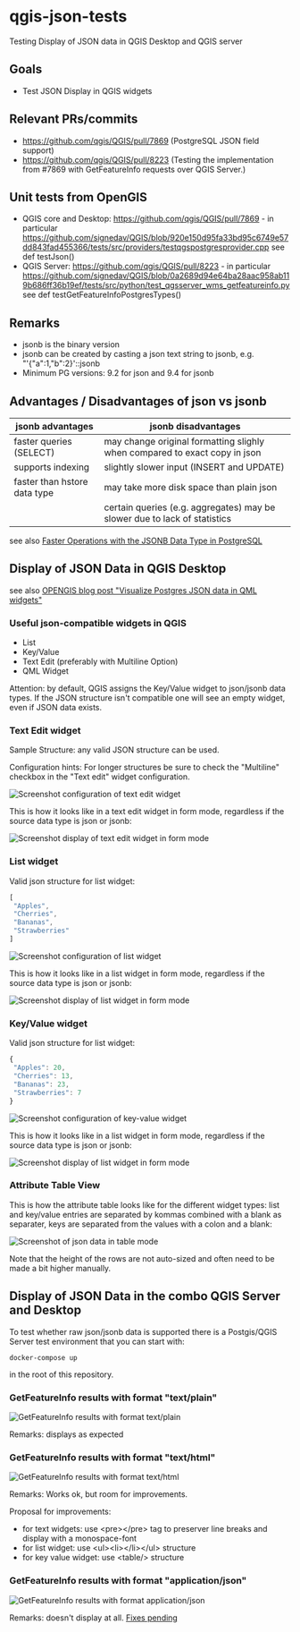 # qgis-json-tests
Testing Display of JSON data in QGIS Desktop and QGIS server

## Goals
- Test JSON Display in QGIS widgets

## Relevant PRs/commits
- https://github.com/qgis/QGIS/pull/7869 (PostgreSQL JSON field support)
- https://github.com/qgis/QGIS/pull/8223 (Testing the implementation from #7869 with GetFeatureInfo requests over QGIS Server.)

## Unit tests from OpenGIS
- QGIS core and Desktop: https://github.com/qgis/QGIS/pull/7869 - in particular https://github.com/signedav/QGIS/blob/920e150d95fa33bd95c6749e57dd843fad455366/tests/src/providers/testqgspostgresprovider.cpp see def testJson()
- QGIS Server: https://github.com/qgis/QGIS/pull/8223 - in particular https://github.com/signedav/QGIS/blob/0a2689d94e64ba28aac958ab119b686ff36b19ef/tests/src/python/test_qgsserver_wms_getfeatureinfo.py see def testGetFeatureInfoPostgresTypes()

## Remarks
- jsonb is the binary version
- jsonb can be created by casting a json text string to jsonb, e.g. "'{"a":1,"b":2}'::jsonb
- Minimum PG versions: 9.2 for json and 9.4 for jsonb

## Advantages / Disadvantages of json vs jsonb
| jsonb advantages                         | jsonb disadvantages                         |
| ---------------------------------------- | ------------------------------------------- |
| faster queries (SELECT)                  | may change original formatting slighly when compared to exact copy in json |
| supports indexing                        | slightly slower input (INSERT and UPDATE)   |
| faster than hstore data type             | may take more disk space than plain json    |
|                                          | certain queries (e.g. aggregates) may be slower due to lack of statistics |

see also [Faster Operations with the JSONB Data Type in PostgreSQL](https://compose.com/articles/faster-operations-with-the-jsonb-data-type-in-postgresql/)

## Display of JSON Data in QGIS Desktop
see also [OPENGIS blog post "Visualize Postgres JSON data in QML widgets"](https://new.opengis.ch/2018/11/13/visualize-postgres-json-data-in-qml-widgets/)

### Useful json-compatible widgets in QGIS
- List
- Key/Value
- Text Edit (preferably with Multiline Option)
- QML Widget

Attention: by default, QGIS assigns the Key/Value widget to json/jsonb data types. If the JSON structure isn't compatible
one will see an empty widget, even if JSON data exists.

### Text Edit widget
Sample Structure: any valid JSON structure can be used.

Configuration hints: For longer structures be sure to check the "Multiline" checkbox in the "Text edit" widget configuration.

![Screenshot configuration of text edit widget](https://raw.githubusercontent.com/andreasneumann/qgis-json-tests/master/screenshots/qgis_text-edit-widget_Multiline.png)

This is how it looks like in a text edit widget in form mode, regardless if the source data type is json or jsonb:

![Screenshot display of text edit widget in form mode](https://raw.githubusercontent.com/andreasneumann/qgis-json-tests/master/screenshots/qgis_display-of-json-as-text-edit-widget_in-form-mode.png)

### List widget
Valid json structure for list widget:

```javascript
[
 "Apples",
 "Cherries",
 "Bananas",
 "Strawberries"
]
```
![Screenshot configuration of list widget](https://raw.githubusercontent.com/andreasneumann/qgis-json-tests/master/screenshots/qgis_list-widget_configuration.png)

This is how it looks like in a list widget in form mode, regardless if the source data type is json or jsonb:

![Screenshot display of list widget in form mode](https://raw.githubusercontent.com/andreasneumann/qgis-json-tests/master/screenshots/qgis_display-of-json-as-list-widget_in-form-mode.png)

### Key/Value widget
Valid json structure for list widget:

```javascript
{
 "Apples": 20,
 "Cherries": 13,
 "Bananas": 23,
 "Strawberries": 7
}
```
![Screenshot configuration of key-value widget](https://raw.githubusercontent.com/andreasneumann/qgis-json-tests/master/screenshots/qgis_key-value-widget_configuration.png)

This is how it looks like in a list widget in form mode, regardless if the source data type is json or jsonb:

![Screenshot display of list widget in form mode](https://raw.githubusercontent.com/andreasneumann/qgis-json-tests/master/screenshots/qgis_display-of-json-as-key-value-widget_in-form-mode.png)

### Attribute Table View

This is how the attribute table looks like for the different widget types: list and key/value entries are separated by kommas combined with a blank as separater, keys are separated from the values with a colon and a blank:

![Screenshot of json data in table mode](https://raw.githubusercontent.com/andreasneumann/qgis-json-tests/master/screenshots/qgis_json-data-in-attribute-table.png)

Note that the height of the rows are not auto-sized and often need to be made a bit higher manually.

## Display of JSON Data in the combo QGIS Server and Desktop

To test whether raw json/jsonb data is supported there is a Postgis/QGIS Server test environment that you can start with:

```
docker-compose up
```

in the root of this repository.

### GetFeatureInfo results with format "text/plain"

![GetFeatureInfo results with format text/plain](https://raw.githubusercontent.com/andreasneumann/qgis-json-tests/master/screenshots/qgis_identify_results_WMS_format-text.png)

Remarks: displays as expected

### GetFeatureInfo results with format "text/html"

![GetFeatureInfo results with format text/html](https://raw.githubusercontent.com/andreasneumann/qgis-json-tests/master/screenshots/qgis_identify_results_WMS_format-html.png)

Remarks:
Works ok, but room for improvements.

Proposal for improvements:
* for text widgets: use &lt;pre&gt;&lt;/pre&gt; tag to preserver line breaks and display with a monospace-font
* for list widget: use &lt;ul&gt;&lt;li&gt;&lt;/li&gt;&lt;/ul&gt; structure
* for key value widget: use &lt;table/&gt; structure
 
### GetFeatureInfo results with format "application/json"

![GetFeatureInfo results with format application/json](https://raw.githubusercontent.com/andreasneumann/qgis-json-tests/master/screenshots/qgis_identify_results_WMS_format-feature.png)
 
Remarks:
doesn't display at all. [Fixes pending](https://github.com/qgis/QGIS/pull/30451)

